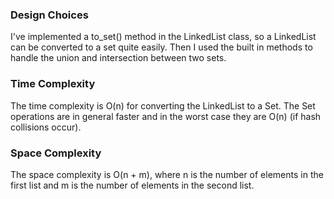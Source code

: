 ### Design Choices

I've implemented a to_set() method in the LinkedList class, so a LinkedList can be converted to a set quite easily.
Then I used the built in methods to handle the union and intersection between two sets.

### Time Complexity

The time complexity is O(n) for converting the LinkedList to a Set. The Set operations are in general faster and in the worst case 
they are O(n) (if hash collisions occur).

### Space Complexity

The space complexity is O(n + m), where n is the number of elements in the first list and m is the number of 
elements in the second list.